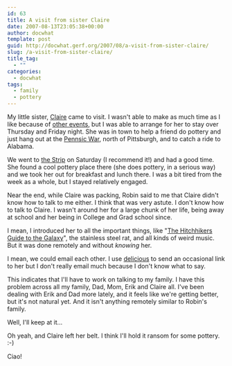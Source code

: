 ```yaml
---
id: 63
title: A visit from sister Claire
date: 2007-08-13T23:05:38+00:00
author: docwhat
template: post
guid: http://docwhat.gerf.org/2007/08/a-visit-from-sister-claire/
slug: /a-visit-from-sister-claire/
title_tag:
  - ""
categories:
  - docwhat
tags:
  - family
  - pottery
---
```

My little sister, <a href="http://www.myspace.com/clairewillis/">Claire</a> came to visit.  I wasn't able to make as much time as I like because of <a href="http://docwhat.gerf.org/2007/08/auf-wiedersehen-oma/">other events</a>, but I was able to arrange for her to stay over Thursday and Friday night.  She was in town to help a friend do pottery and just hang out at the <a href="http://www.pennsicwar.org/penn36/">Pennsic War</a>, north of Pittsburgh, and to catch a ride to Alabama.

We went to <a href="http://www.neighborsinthestrip.com/thestrip/thestrip.html">the Strip</a> on Saturday (I recommend it!) and had a good time.  She found a cool pottery place there (she does pottery, in a serious way) and we took her out for breakfast and lunch there. I was a bit tired from the week as a whole, but I stayed relatively engaged.

Near the end, while Claire was packing, Robin said to me that Claire didn't know how to talk to me either.  I think that was very astute.  I don't know how to talk to Claire.  I wasn't around her for a large chunk of her life, being away at school and her being in College and Grad school since.

I mean, I introduced her to all the important things, like "<a href="http://en.wikipedia.org/wiki/The_Hitchhiker's_Guide_to_the_Galaxy">The Hitchhikers Guide to the Galaxy</a>", the stainless steel rat, and all kinds of weird music.  But it was done remotely and without <em>knowing</em> her.

I mean, we could email each other.  I use <a href="http://del.icio.us/docwhat">delicious</a> to send an occasional link to her but I don't really email much because I don't know what to say.

This indicates that I'll have to work on talking to my family.  I have this problem across all my family, Dad, Mom, Erik and Claire all.  I've been dealing with Erik and Dad more lately, and it feels like we're getting better, but it's not natural yet.  And it isn't anything remotely similar to Robin's family.

Well, I'll keep at it…

Oh yeah, and Claire left her belt.  I think I'll hold it ransom for some pottery. :-)

Ciao!